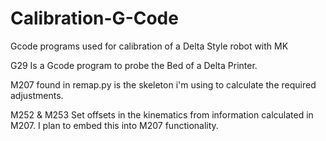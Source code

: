 # Calibration-G-Code

Gcode programs used for calibration of a Delta Style robot with MK

G29 Is a Gcode program to probe the Bed of a Delta Printer.

M207 found in remap.py  is the skeleton i'm using to calculate the required adjustments.

M252 & M253 Set offsets in the kinematics from information calculated in M207. 
I plan to embed this into M207 functionality.
